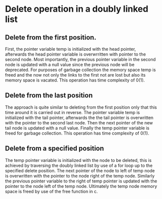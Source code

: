 # Delete operation in a doubly linked list

## Delete from the first position.
First, the pointer variable temp is initialized with the head pointer, afterwards the head pointer variable is overwrritten with pointer to the second node.
Most importantly, the previous pointer variable in the second node is updated with a null value since the previous node will be deprecated. For purposes of 
garbage collection the memory space temp is freed and the now not only the links to the first not are lost but also its memory space is vacated.
This operation has time complexity of 0(1).

## Delete from the last position
The approach is quite similar to deleting from the first position only that this time around it is carried out in reverse. 
The pointer variable temp is initialized with the tail pointer, afterwards the the tail pointer is overwritten with the pointer to the second last node.
Then the next pointer of the new tail node is updated with a null value. Finally the temp pointer variable is freed for garbage collection.
This operation has time complexity of 0(1).

## Delete from a specified position
The temp pointer variable is initialized with the node to be deleted, this is achieved by traversing the doubly linked list by use of a for loop up to the specified 
delete position. The next pointer of the node to left of temp node is overwritten with the pointer to the node right of the temp node. Similarly the previous pointer variable to the
right of temp pointer is updated with the pointer to the node left of the temp node.
Ultimately the temp node memory space is freed by use of the free function in c.

